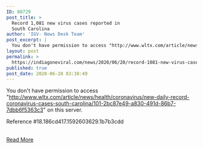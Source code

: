 ```yaml
---
ID: 80729
post_title: >
  Record 1,081 new virus cases reported in
  South Carolina
author: 'IGV- News Desk Team'
post_excerpt: |
  You don't have permission to access "http://www.wltx.com/article/news/health/coronavirus/new-daily-record-coronavirus-cases-south-carolina/101-2bc87e49-a830-491d-86b7-7dbb6f5363c3" on this server. Reference #18.186cd417.1592603629.1b7b3cdd
layout: post
permalink: >
  https://indiagoneviral.com/news/2020/06/20/record-1081-new-virus-cases-reported-in-south-carolina/80729/india-gone-viral/
published: true
post_date: 2020-06-20 03:38:49
---
```

<div>

 
You don't have permission to access "http://www.wltx.com/article/news/health/coronavirus/new-daily-record-coronavirus-cases-south-carolina/101-2bc87e49-a830-491d-86b7-7dbb6f5363c3" on this server.<p>
Reference #18.186cd417.1592603629.1b7b3cdd
</p></div><br/><a href="https://www.wltx.com/article/news/health/coronavirus/new-daily-record-coronavirus-cases-south-carolina/101-2bc87e49-a830-491d-86b7-7dbb6f5363c3" class="button purchase" rel="nofollow noopener noreferrer" target="_blank">Read More</a>